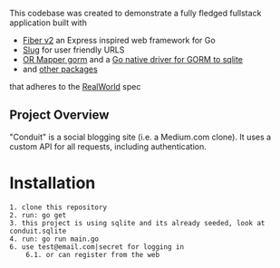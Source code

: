 This codebase was created to demonstrate a fully fledged fullstack application built with 

 - [Fiber v2](https://github.com/gofiber/fiber/tree/v2.52.6) an Express inspired web framework for Go
 - [Slug](https://github.com/gosimple/slug) for user friendly URLS
 - [OR Mapper gorm](gorm.io/gorm) and a [Go native driver for GORM to sqlite](https://github.com/glebarez/sqlite)
 - and [other packages](https://github.com/agmadt/realworld-fiber-htmx/blob/main/go.mod)

that adheres to the [RealWorld](https://github.com/gothinkster/realworld) spec

## Project Overview

"Conduit" is a social blogging site (i.e. a Medium.com clone). It uses a custom API for all requests, including authentication.

# Installation
```
1. clone this repository
2. run: go get
3. this project is using sqlite and its already seeded, look at conduit.sqlite
4. run: go run main.go
6. use test@email.com|secret for logging in
	6.1. or can register from the web
```
